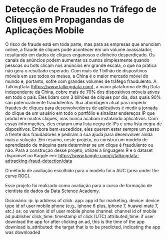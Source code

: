 # Detecção de Fraudes no Tráfego de Cliques em Propagandas de Aplicações Mobile

O risco de fraude está em toda parte, mas para as empresas que anunciam online, a fraude de cliques pode acontecer em um volume avassalador, resultando em dados de cliques enganosos e dinheiro desperdiçado. Os canais de anúncios podem aumentar os custos simplesmente quando pessoas ou bots clicam nos anúncios em grande escala, o que na prática não gera o resultado esperado. Com mais de 1 bilhão de dispositivos móveis em uso todos os meses, a China é o maior mercado móvel do mundo e, portanto, sofre com grandes volumes de tráfego fraudulento.
A TalkingData (https://www.talkingdata.com), a maior plataforma de Big Data independente da China, cobre mais de 70% dos dispositivos móveis ativos em todo o país. Eles lidam com 3 bilhões de cliques por dia, dos quais 90% são potencialmente fraudulentos. Sua abordagem atual para impedir fraudes de cliques para desenvolvedores de aplicativos é medir a jornada do clique de um usuário em todo o portfólio e sinalizar endereços IP que produzem muitos cliques, mas nunca acabam instalando aplicativos. Com essas informações, eles criaram uma lista negra de IPs e uma lista negra de dispositivos.
Embora bem-sucedidos, eles querem estar sempre um passo à frente dos fraudadores e pediram a sua ajuda para desenvolver ainda mais a solução. 
Em resumo, neste projeto, eu construi um modelo de aprendizado de máquina para determinar se um clique é fraudulento ou não.
Para a construção desse projeto, utilizei a linguagem R e o dataset disponível no Kaggle em:
https://www.kaggle.com/c/talkingdata-adtracking-fraud-detection/data

O método de avaliação escolhido para o modelo foi o AUC (area under the curve ROC).

Esse projeto foi realizado como avaliação para o curso de formação de cientista de dados da Data Science Academy.

Dicionário:
ip: ip address of click.
app: app id for marketing.
device: device type id of user mobile phone (e.g., iphone 6 plus, iphone 7, huawei mate 7, etc.)
os: os version id of user mobile phone
channel: channel id of mobile ad publisher
click_time: timestamp of click (UTC)
attributed_time: if user download the app for after clicking an ad, this is the time of the app download
is_attributed: the target that is to be predicted, indicating the app was downloaded
